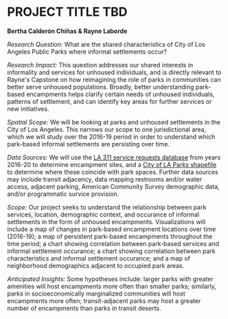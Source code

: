 # PROJECT TITLE TBD
**Bertha Calderón Chiñas & Rayne Laborde**

*Research Question:* What are the shared characteristics of City of Los Angeles Public Parks where informal settlements occur?

*Research Impact:* This question addresses our shared interests in informality and services for unhoused individuals, and is directly relevant to Rayne's Capstone on how reimagining the role of parks in communities can better serve unhoused populations. Broadly, better understanding park-based encampments helps clarify certain needs of unhoused individuals, patterns of settlement, and can identify key areas for further services or new initiatives. 

*Spatial Scope:* We will be looking at parks and unhoused settlements in the City of Los Angeles. This narrows our scope to one jurisdictional area, which we will study over the 2016-19 period in order to understand which park-based informal settlements are persisting over time.

*Data Sources:*  We will use the [LA 311 service requests database](https://data.lacity.org/A-Well-Run-City/MyLA311-Service-Request-Data-2020/rq3b-xjk8) from years 2016-20 to determine encampment sites, and a [City of LA Parks shapefile](https://data.lacity.org/A-Livable-and-Sustainable-City/Department-of-Recreation-and-Parks-GIS-Map-of-Park/nuub-r4zx) to determine where these coincide with park spaces. Further data sources may include transit adjacency, data mapping restrooms and/or water access, adjacent parking, American Community Survey demographic data, and/or programmatic survice provision.

*Scope:* Our project seeks to understand the relationship between park services, location, demographic context, and occurance of informal settlements in the form of unhoused encampments. Visualizations will include a map of changes in park-based encampment locations over time (2016-19); a map of persistent park-based encampments throughout the time period; a chart showing correlation between park-based services and informal settlement occurance; a chart showing correlation between park characteristics and informal settlement occurance; and a map of neighborhood demographics adjacent to occupied park areas.

*Anticipated Insights:* Some hypotheses include: larger parks with greater amenities will host encampments more often than smaller parks; similarly, parks in socioeconomically marginalized communities will host encampments more often; transit-adjacent parks may host a greater number of encampments than parks in transit deserts.

